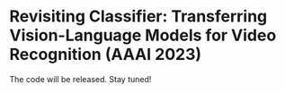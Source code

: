 # Revisiting Classifier: Transferring Vision-Language Models for Video Recognition (AAAI 2023)

The code will be released. Stay tuned!
